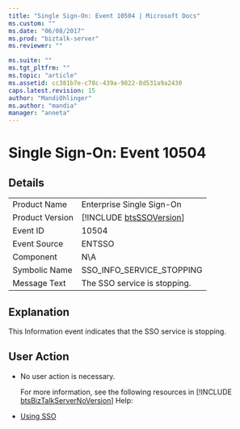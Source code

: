```yaml
---
title: "Single Sign-On: Event 10504 | Microsoft Docs"
ms.custom: ""
ms.date: "06/08/2017"
ms.prod: "biztalk-server"
ms.reviewer: ""

ms.suite: ""
ms.tgt_pltfrm: ""
ms.topic: "article"
ms.assetid: cc381b7e-c78c-439a-9822-8d531a9a2430
caps.latest.revision: 15
author: "MandiOhlinger"
ms.author: "mandia"
manager: "anneta"
---
```

# Single Sign-On: Event 10504
## Details  

|                 |                                                             |
|-----------------|-------------------------------------------------------------|
|  Product Name   |                  Enterprise Single Sign-On                  |
| Product Version | [!INCLUDE [btsSSOVersion](../includes/btsssoversion-md.md)] |
|    Event ID     |                            10504                            |
|  Event Source   |                           ENTSSO                            |
|    Component    |                             N\A                             |
|  Symbolic Name  |                  SSO_INFO_SERVICE_STOPPING                  |
|  Message Text   |                The SSO service is stopping.                 |

## Explanation  
 This Information event indicates that the SSO service is stopping.  

## User Action  

- No user action is necessary.  

  For more information, see the following resources in [!INCLUDE [btsBizTalkServerNoVersion](../includes/btsbiztalkservernoversion-md.md)] Help:  

- [Using SSO](../core/using-sso.md)
